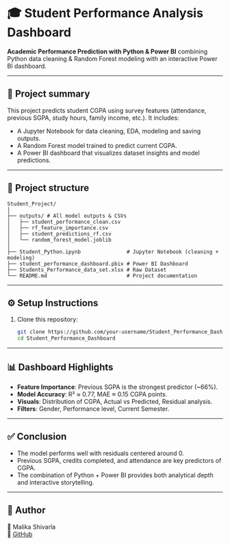 # 🎓 Student Performance Analysis Dashboard

**Academic Performance Prediction with Python & Power BI** combining Python data cleaning & Random Forest modeling with an interactive Power BI dashboard.

---

## 🔎 Project summary
This project predicts student CGPA using survey features (attendance, previous SGPA, study hours, family income, etc.). It includes:
- A Jupyter Notebook for data cleaning, EDA, modeling and saving outputs.
- A Random Forest model trained to predict current CGPA.
- A Power BI dashboard that visualizes dataset insights and model predictions.

---

## 📁 Project structure

```
Student_Project/
│
├── outputs/ # All model outputs & CSVs
│   ├── student_performance_clean.csv
│   ├── rf_feature_importance.csv
│   ├── student_predictions_rf.csv
│   └── random_forest_model.joblib
│
├── Student_Python.ipynb               # Jupyter Notebook (cleaning + modeling)
├── student_performance_dashboard.pbix # Power BI Dashboard
├── Students_Performance_data_set.xlsx # Raw Dataset
└── README.md                          # Project documentation
```

---

## ⚙️ Setup Instructions
1. Clone this repository:
   ```bash
   git clone https://github.com/your-username/Student_Performance_Dashboard.git
   cd Student_Performance_Dashboard
   ```

---

## 📊 Dashboard Highlights

* **Feature Importance**: Previous SGPA is the strongest predictor (~66%).
* **Model Accuracy**: R² ≈ 0.77, MAE ≈ 0.15 CGPA points.
* **Visuals**: Distribution of CGPA, Actual vs Predicted, Residual analysis.
* **Filters**: Gender, Performance level, Current Semester.

---

## ✅ Conclusion

* The model performs well with residuals centered around 0.
* Previous SGPA, credits completed, and attendance are key predictors of CGPA.
* The combination of Python + Power BI provides both analytical depth and interactive storytelling.

---

## 📌 Author

👤 Malika Shivarla  
🔗 [GitHub](https://github.com/malika713189)

